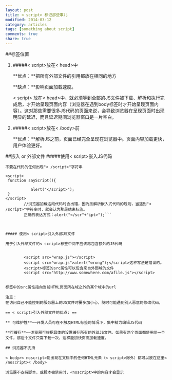 ```yaml
---
layout: post
title: < script> 标记那些事儿
modified: 2014-03-12
category: articles
tags: [something about script]
comments: true
share: true
---
```



##标签位置
1. #####< script>放在< head>中

    **优点：**把所有外部文件的引用都放在相同的地方

    **缺点：**影响页面加载速度。

    < script> 放在< head>中，就必须等到全部的JS文件被下载、解析和执行完成后，才开始呈现页面内容（浏览器在遇到body标签时才开始呈现页面内容）。这对那些需要很多JS代码的页面来说，会导致浏览器在呈现页面时出现明显的延迟，而且延迟期间浏览器窗口是一片空白。
    
2. #####< script>放在< /body>前

	**优点：**解析JS之前，页面已经完全呈现在浏览器中。页面内容加载更快，用户体验更好。

##嵌入 or 外部文件
#####使用< script>嵌入JS代码

	不要在代码的任何出现"< /script>"字符串

``` 
<script>
 function sayScript(){
 
           alert("</script>");
 }
</script>	
        //浏览器加载这段代码时会出错，因为按解析嵌入式代码的规则，当遇到"< /script>"字符串时，就会认为那是结束标签。
        正确的表达方式：alert("</scr"+"ipt>");```
    
    

##### 使用< script>引入外部JS文件

用于引入外部文件的< script>标签中间不应该再包含额外的JS代码
    

        <script src="wrap.js"></script>  
        <script src="wrap.js">alert("wrong");</script>这种写法是错误的。  
        <script>标签的src属性可以包含来自外部域的文件  
        <script src="http://www.somewhere.com/afile.js"></script>  
        
      
标签中的src属性指向当前HTML页面所在域之外的某个域中的url

注意：
在访问自己不能控制的服务器上的JS文件时要多加小心，随时可能遇到别人恶意的修改代码。

== < script>引入外部文件的优点: ==

** 可维护性**——开发人员可在不触及HTML标签的情况下，集中精力编辑JS代码

**可缓存**——浏览器可根据具体的设置缓存所有的外部JS文件。如果有两个页面都使用同一个文件，那这个文件只需下载一次，这样能加快页面加载速度。

## 浏览器不支持

< body>< noscript>能出现在文档中的任何HTML元素（< script>除外）都可以放在这里< /noscript>< /body>

浏览器不支持脚本，或脚本被禁用时，<noscript>中的内容才会显示
